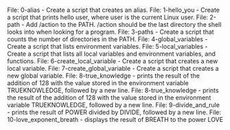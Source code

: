 File: 0-alias - Create a script that creates an alias.	File: 1-hello_you - Create a script that prints hello user, where user is the current Linux user. 	File: 2-path - Add /action to the PATH. /action should be the last directory the shell looks into when looking for a program.                                                                                                                         	File: 3-paths - Create a script that counts the number of directories in the PATH.                                         	File: 4-global_variables - Create a script that lists environment variables.                                               	File: 5-local_variables - Create a script that lists all local variables and environment variables, and functions.	File: 6-create_local_variable - Create a script that creates a new local variable. 	File: 7-create_global_variable - Create a script that creates a new global variable.	File: 8-true_knowledge - prints the result of the addition of 128 with the value stored in the environment variable TRUEKNOWLEDGE, followed by a new line.
File: 8-true_knowledge - prints the result of the addition of 128 with the value stored in the environment variable TRUEKNOWLEDGE, followed by a new line.
File: 9-divide_and_rule - prints the result of POWER divided by DIVIDE, followed by a new line.
File: 10-love_exponent_breath - displays the result of BREATH to the power LOVE
